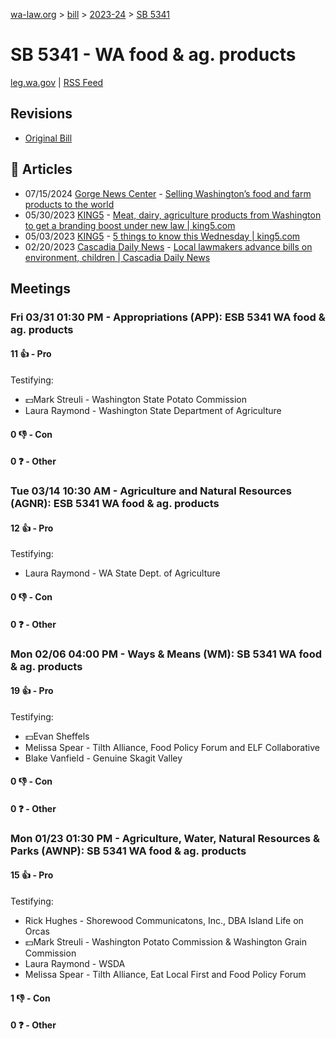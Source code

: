 [wa-law.org](/) > [bill](/bill/) > [2023-24](/bill/2023-24/) > [SB 5341](/bill/2023-24/sb/5341/)

# SB 5341 - WA food & ag. products
[leg.wa.gov](https://app.leg.wa.gov/billsummary?BillNumber=5341&Year=2023&Initiative=false) | [RSS Feed](./rss.xml)

## Revisions
* [Original Bill](1/)

## 📰 Articles
* 07/15/2024 [Gorge News Center](/org/gorge_news_center/) - [Selling Washington’s food and farm products to the world](https://gorgenewscenter.com/2024/07/15/selling-washingtons-food-and-farm-products-to-the-world/#:~:text=whose%20legislation)
* 05/30/2023 [KING5](/org/king5/) - [Meat, dairy, agriculture products from Washington to get a branding boost under new law | king5.com](https://www.king5.com/article/news/local/state-food-agriculture-products-to-get-branding-marketing-boost/281-903c7c3e-5b31-4477-8509-b1b7454a5bf4#:~:text=Senate%20Bill%205341)
* 05/03/2023 [KING5](/org/king5/) - [5 things to know this Wednesday | king5.com](https://www.king5.com/article/news/local/5-things-to-know-wednesday/281-c1110bb7-33d2-41e1-aa85-717c45073516#:~:text=Senate%20Bill%205341)
* 02/20/2023 [Cascadia Daily News](/org/cascadia_daily_news/) - [Local lawmakers advance bills on environment, children | Cascadia Daily News](https://www.cascadiadaily.com/2023/feb/20/local-lawmakers-advance-bills-on-environment-children/#:~:text=Senate%20Bill%205341)

## Meetings
### Fri 03/31 01:30 PM - Appropriations (APP): ESB 5341 WA food & ag. products
#### 11 👍 - Pro
Testifying:
* 💵Mark Streuli - Washington State Potato Commission
* Laura Raymond - Washington State Department of Agriculture

#### 0 👎 - Con

#### 0 ❓ - Other

### Tue 03/14 10:30 AM - Agriculture and Natural Resources (AGNR): ESB 5341 WA food & ag. products
#### 12 👍 - Pro
Testifying:
* Laura Raymond - WA State Dept. of Agriculture

#### 0 👎 - Con

#### 0 ❓ - Other

### Mon 02/06 04:00 PM - Ways & Means (WM): SB 5341 WA food & ag. products
#### 19 👍 - Pro
Testifying:
* 💵Evan Sheffels
* Melissa Spear - Tilth Alliance, Food Policy Forum and ELF Collaborative
* Blake Vanfield - Genuine Skagit Valley

#### 0 👎 - Con

#### 0 ❓ - Other

### Mon 01/23 01:30 PM - Agriculture, Water, Natural Resources & Parks (AWNP): SB 5341 WA food & ag. products
#### 15 👍 - Pro
Testifying:
* Rick Hughes - Shorewood Communicatons, Inc., DBA Island Life on Orcas
* 💵Mark Streuli - Washington Potato Commission & Washington Grain Commission
* Laura Raymond - WSDA
* Melissa Spear - Tilth Alliance, Eat Local First and Food Policy Forum

#### 1 👎 - Con

#### 0 ❓ - Other
